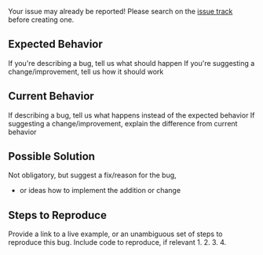 Your issue may already be reported!
Please search on the [issue track](https://github.com/KWAYAL/Software-Project/issues) before creating one.

## Expected Behavior
If you're describing a bug, tell us what should happen 
 If you're suggesting a change/improvement, tell us how it should work 

## Current Behavior
 If describing a bug, tell us what happens instead of the expected behavior 
 If suggesting a change/improvement, explain the difference from current behavior

## Possible Solution
 Not obligatory, but suggest a fix/reason for the bug, 
- or ideas how to implement the addition or change 

## Steps to Reproduce
 Provide a link to a live example, or an unambiguous set of steps to 
 reproduce this bug. Include code to reproduce, if relevant 
1.
2.
3.
4.
